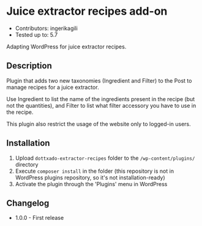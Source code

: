 # Juice extractor recipes add-on

- Contributors: ingerikagili
- Tested up to: 5.7

Adapting WordPress for juice extractor recipes.

## Description

Plugin that adds two new taxonomies (Ingredient and Filter) to the Post to manage recipes for a juice extractor.

Use Ingredient to list the name of the ingredients present in the recipe (but not the quantities), and Filter to list
what filter accessory you have to use in the recipe.

This plugin also restrict the usage of the website only to logged-in users.

## Installation

1. Upload `dottxado-extractor-recipes` folder to the `/wp-content/plugins/` directory
2. Execute `composer install` in the folder (this repository is not in WordPress plugins repository, so it's not
   installation-ready)
3. Activate the plugin through the 'Plugins' menu in WordPress

## Changelog

- 1.0.0 - First release
